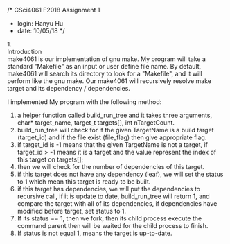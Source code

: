 /* CSci4061 F2018 Assignment 1
* login: Hanyu Hu
* date: 10/05/18
*/

1.<br />
Introduction<br />
make4061 is our implementation of gnu make. My program will take a standard
"Makefile" as an input or user define file name.
By default, make4061 will search its directory to look for a "Makefile",
and it will perform like the gnu make. Our make4061 will recursively resolve
make target and its dependency / dependencies.

I implemented My program with the following method:<br />

1. a helper function called build_run_tree and it takes three arguments,
char* target_name, target_t targets[], int nTargetCount.
2. build_run_tree will check for if the given TargetName is a build target (target_id)
and if the file exist (file_flag) then give appropriate flag.
3. if target_id is -1 means that the given TargetName is not a target,
if target_id > -1 means it is a target and the value represent the index of
this target on targets[];
4. then we will check for the number of dependencies of this target.
5. if this target does not have any dependency (leaf), we will set the status to 1
which mean this target is ready to be built.
6. if this target has dependencies, we will put the dependencies to recursive
call, if it is update to date, build_run_tree will return 1, and compare the target
with all of its dependencies, if dependencies have modified before target, set status
to 1.
7. If its status == 1, then we fork, then its child process execute the command
parent then will be waited for the child process to finish.
8. If status is not equal 1, means the target is up-to-date.
